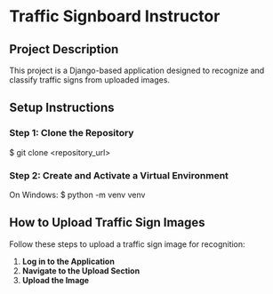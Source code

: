# Traffic Signboard Instructor

## Project Description
This project is a Django-based application designed to recognize and classify traffic signs from uploaded images.

## Setup Instructions
### Step 1: Clone the Repository
$ git clone <repository_url>

### Step 2: Create and Activate a Virtual Environment
On Windows:
$ python -m venv venv

## How to Upload Traffic Sign Images
Follow these steps to upload a traffic sign image for recognition:
1. **Log in to the Application**
2. **Navigate to the Upload Section**
3. **Upload the Image**
